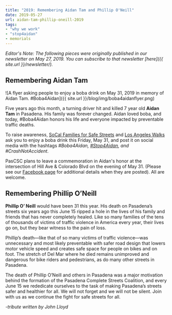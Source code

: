 ```yaml
---
title: "2019: Remembering Aidan Tam and Phillip O'Neill"
date: 2019-05-27
url: aidan-tam-phillip-oneill-2019
tags:
- "why we work"
- "stop4aidan"
- memorials
---
```


*Editor's Note: The following pieces were originally published in our newsletter on May 27, 2019. You can subscribe to that newsletter [here]({{ site.url }}/newsletter/).*

## Remembering Aidan Tam

![A flyer asking people to enjoy a boba drink on May 31, 2019 in memory of Aidan Tam. #Boba4Aidan]({{ site.url }}/blog/img/boba4aidanflyer.png)

Five years ago this month, a turning driver hit and killed 7 year old **Aidan Tam** in Pasadena. His family was forever changed. Aidan loved boba, and today, #Boba4Aidan honors his life and everyone impacted by preventable traffic deaths.

To raise awareness, [SoCal Families for Safe Streets](http://www.losangeleswalks.org/fss) and [Los Angeles Walks](https://www.facebook.com/losangeleswalks/) ask you to enjoy a boba drink this Friday, May 31, and post it on social media with the hashtags *#Boba4Aidan, [#Stop4Aidan](http://www.stop4aidan.org/), and #CrashNotAccident*.

PasCSC plans to leave a commemoration in Aidan's honor at the intersection of Hill Ave & Colorado Blvd on the evening of May 31. (Please see our [Facebook page](https://www.facebook.com/PasadenaCSC/events/) for additional details when they are posted). All are welcome.


## Remembering Phillip O’Neill 

**Phillip O’ Neill** would have been 31 this year. His death on Pasadena’s streets six years ago this June 15 ripped a hole in the lives of his family and friends that has never completely healed. Like so many families of the tens of thousands of victims of traffic violence in America every year, their lives go on, but they bear witness to the pain of loss.

Phillip’s death—like that of so many victims of traffic violence—was unnecessary and most likely preventable with safer road design that lowers motor vehicle speed and creates safe space for people on bikes and on foot. The stretch of Del Mar where he died remains unimproved and dangerous for bike riders and pedestrians, as do many other streets in Pasadena.

The death of Phillip O’Neill and others in Pasadena was a major motivation behind the formation of the Pasadena Complete Streets Coalition, and every June 15 we rededicate ourselves to the task of making Pasadena’s streets safer and healthier for all. We will not forget and we will not be silent. Join with us as we continue the fight for safe streets for all.

*-tribute written by John Lloyd*